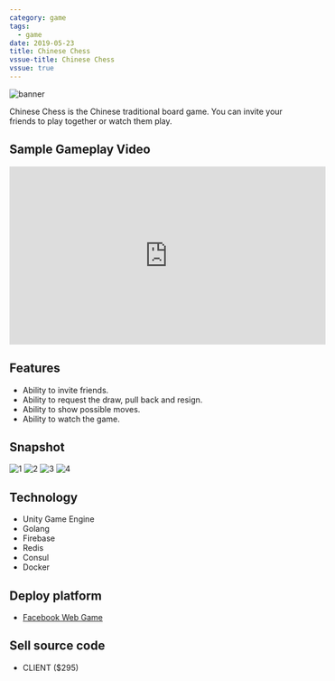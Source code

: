 ```yaml
---
category: game
tags:
  - game
date: 2019-05-23
title: Chinese Chess
vssue-title: Chinese Chess
vssue: true
---
```


![banner](https://github.com/themoonbear/www/raw/master/assets/chess/banner.jpg)

Chinese Chess is the Chinese traditional board game. You can invite your friends to play together or watch them play.

<!-- more -->

## Sample Gameplay Video

<iframe width="560" height="315" src="https://www.youtube.com/embed/b6LY3L12eqs" frameborder="0" allow="accelerometer; autoplay; encrypted-media; gyroscope; picture-in-picture" allowfullscreen></iframe>

## Features

+ Ability to invite friends.
+ Ability to request the draw, pull back and resign.
+ Ability to show possible moves.
+ Ability to watch the game.

## Snapshot

![1](https://github.com/themoonbear/www/raw/master/assets/chess/chess1.jpg)
![2](https://github.com/themoonbear/www/raw/master/assets/chess/chess2.jpg)
![3](https://github.com/themoonbear/www/raw/master/assets/chess/chess3.jpg)
![4](https://github.com/themoonbear/www/raw/master/assets/chess/chess4.jpg)

## Technology

+ Unity Game Engine
+ Golang
+ Firebase
+ Redis
+ Consul
+ Docker

## Deploy platform

+ [Facebook Web Game](https://apps.facebook.com/456525235150360)

## Sell source code

+ CLIENT ($295)